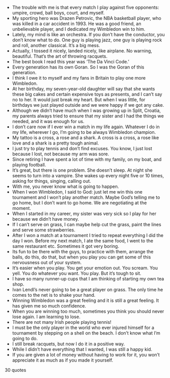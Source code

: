  - The trouble with me is that every match I play against five opponents: umpire, crowd, ball boys, court, and myself.
 - My sporting hero was Drazen Petrovic, the NBA basketball player, who was killed in a car accident in 1993. He was a good friend, an unbelievable player, and I dedicated my Wimbledon win to him.
 - Lately, my mind is like an orchestra. If you don’t have the conductor, you don’t know what to do. One guy is playing jazz, one guy is playing rock and roll, another classical. It’s a big mess.
 - Actually, I tossed it nicely, landed nicely, like airplane. No warning, beautiful. That’s the art of throwing racquets.
 - The best book I read this year was ‘The Da Vinci Code.’
 - Every generation has its own Goran. So I was the Goran of this generation.
 - I think I owe it to myself and my fans in Britain to play one more Wimbledon.
 - At her birthday, my seven-year-old daughter will say that she wants these big cakes and certain expensive toys as presents, and I can’t say no to her. It would just break my heart. But when I was little, for birthdays we just played outside and we were happy if we got any cake.
 - Although we didn’t have much when I was growing up in Split, Croatia, my parents always tried to ensure that my sister and I had the things we needed, and it was enough for us.
 - I don’t care now if I ever win a match in my life again. Whatever I do in my life, wherever I go, I’m going to be always Wimbledon champion.
 - My tattoo is a cross, a rose and a shark. A cross is a cross, a rose like love and a shark is a pretty tough animal.
 - I just try to play tennis and don’t find excuses. You know, I just lost because I lost, not because my arm was sore.
 - Since retiring I have spent a lot of time with my family, on my boat, and playing football.
 - It’s great, but there is one problem. She doesn’t sleep. At night she seems to turn into a vampire. She wakes up every night five or 10 times, asking for things, singing, calling out.
 - With me, you never know what is going to happen.
 - When I won Wimbledon, I said to God: just let me win this one tournament and I won’t play another match. Maybe God’s telling me to go home, but I don’t want to go home. We are negotiating at the moment.
 - When I started in my career, my sister was very sick so I play for her because we didn’t have money.
 - If I can’t serve on grass, I can maybe help cut the grass, paint the lines and serve some strawberries.
 - After I won a match at a tournament I tried to repeat everything I did the day I won. Before my next match, I ate the same food, I went to the same restaurant etc. Sometimes it got very boring.
 - Its fun to be there with the guys, to practice with them, arrange the balls, do this, do that, but when you play you can get some of this nervousness out of your system.
 - It’s easier when you play. You get your emotion out. You scream. You yell. You do whatever you want. You play. But it’s tough to sit.
 - I have so many runner-up cups that I am thinking of starting my own tea shop.
 - Ivan Lendl’s never going to be a great player on grass. The only time he comes to the net is to shake your hand.
 - Winning Wimbledon was a great feeling and it is still a great feeling. It has given me so much confidence.
 - When you are winning too much, sometimes you think you should never lose again. I am learning to lose.
 - There are not many Irish people playing tennis!
 - I must be the only player in the world who ever injured himself for a tournament by stepping on a shell on the beach. I don’t know what I’m going to do.
 - I still break racquets, but now I do it in a positive way.
 - While I didn’t have everything that I wanted, I was still a happy kid.
 - If you are given a lot of money without having to work for it, you won’t appreciate it as much as if you made it yourself.

30 quotes